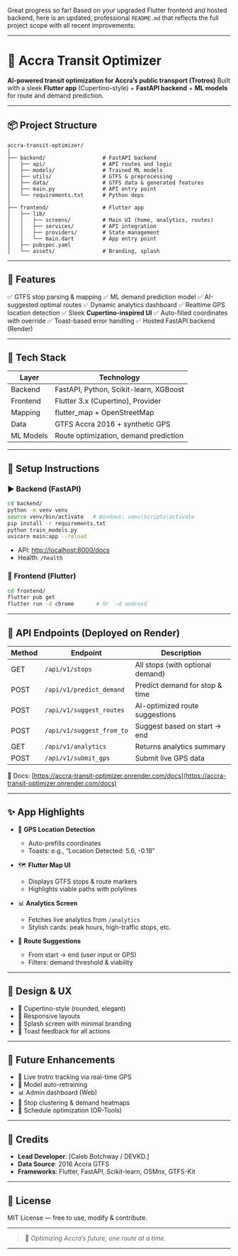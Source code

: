  Great progress so far! Based on your upgraded Flutter frontend and hosted backend, here is an updated, professional `README.md` that reflects the full project scope with all recent improvements:

---

# 🚌 Accra Transit Optimizer

**AI-powered transit optimization for Accra’s public transport (Trotros)**
Built with a sleek **Flutter app** (Cupertino-style) + **FastAPI backend** + **ML models** for route and demand prediction.

---

## 📦 Project Structure

```
accra-transit-optimizer/
│
├── backend/                  # FastAPI backend
│   ├── api/                  # API routes and logic
│   ├── models/               # Trained ML models
│   ├── utils/                # GTFS & preprocessing
│   ├── data/                 # GTFS data & generated features
│   ├── main.py               # API entry point
│   └── requirements.txt      # Python deps
│
├── frontend/                 # Flutter app
│   ├── lib/
│   │   ├── screens/          # Main UI (home, analytics, routes)
│   │   ├── services/         # API integration
│   │   ├── providers/        # State management
│   │   └── main.dart         # App entry point
│   ├── pubspec.yaml
│   └── assets/               # Branding, splash
```

---

## 🚀 Features

✅ GTFS stop parsing & mapping
✅ ML demand prediction model
✅ AI-suggested optimal routes
✅ Dynamic analytics dashboard
✅ Realtime GPS location detection
✅ Sleek **Cupertino-inspired UI**
✅ Auto-filled coordinates with override
✅ Toast-based error handling
✅ Hosted FastAPI backend (Render)

---

## 🧠 Tech Stack

| Layer     | Technology                             |
| --------- | -------------------------------------- |
| Backend   | FastAPI, Python, Scikit-learn, XGBoost |
| Frontend  | Flutter 3.x (Cupertino), Provider      |
| Mapping   | flutter\_map + OpenStreetMap           |
| Data      | GTFS Accra 2016 + synthetic GPS        |
| ML Models | Route optimization, demand prediction  |

---

## 🔧 Setup Instructions

### ▶️ Backend (FastAPI)

```bash
cd backend/
python -m venv venv
source venv/bin/activate   # Windows: venv\Scripts\activate
pip install -r requirements.txt
python train_models.py
uvicorn main:app --reload
```
 
* API: [http://localhost:8000/docs](http://localhost:8000/docs)
* Health: `/health`

### 📱 Frontend (Flutter)

```bash
cd frontend/
flutter pub get
flutter run -d chrome       # Or `-d android`
```

---

## 📡 API Endpoints (Deployed on Render)

| Method | Endpoint                  | Description                      |
| ------ | ------------------------- | -------------------------------- |
| GET    | `/api/v1/stops`           | All stops (with optional demand) |
| POST   | `/api/v1/predict_demand`  | Predict demand for stop & time   |
| POST   | `/api/v1/suggest_routes`  | AI-optimized route suggestions   |
| POST   | `/api/v1/suggest_from_to` | Suggest based on start → end     |
| GET    | `/api/v1/analytics`       | Returns analytics summary        |
| POST   | `/api/v1/submit_gps`      | Submit live GPS data             |

📄 Docs: [https://accra-transit-optimizer.onrender.com/docs](https://accra-transit-optimizer.onrender.com/docs)

---

## ✨ App Highlights

* 📍 **GPS Location Detection**

  * Auto-prefills coordinates
  * Toasts: e.g., “Location Detected: 5.6, -0.18”

* 🗺️ **Flutter Map UI**

  * Displays GTFS stops & route markers
  * Highlights viable paths with polylines

* 📊 **Analytics Screen**

  * Fetches live analytics from `/analytics`
  * Stylish cards: peak hours, high-traffic stops, etc.

* 🔄 **Route Suggestions**

  * From start → end (user input or GPS)
  * Filters: demand threshold & viability

---

## 💅 Design & UX

* 🍎 Cupertino-style (rounded, elegant)
* 🧭 Responsive layouts
* 🎨 Splash screen with minimal branding
* 🔔 Toast feedback for all actions

---

## 🔮 Future Enhancements

* 🔄 Live trotro tracking via real-time GPS
* 🧠 Model auto-retraining
* 📊 Admin dashboard (Web)
* 🚏 Stop clustering & demand heatmaps
* 📅 Schedule optimization (OR-Tools)

---

## 🙌 Credits

* **Lead Developer**: \[Caleb Botchway / DEVKD.]
* **Data Source**: 2016 Accra GTFS
* **Frameworks**: Flutter, FastAPI, Scikit-learn, OSMnx, GTFS-Kit

---

## 📜 License

MIT License — free to use, modify & contribute.

---

> 🚀 *Optimizing Accra’s future, one route at a time.*

---

